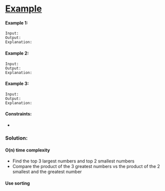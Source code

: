 # [Example]()

#### Example 1:
```
Input: 
Output: 
Explanation:
``` 

#### Example 2:
```
Input: 
Output: 
Explanation:
``` 

#### Example 3:
```
Input: 
Output: 
Explanation:
```

#### Constraints:

-


### Solution:

#### O(n) time complexity

- Find the top 3 largest numbers and top 2 smallest numbers
- Compare the product of the 3 greatest numbers vs the product of the 2 smallest and the greatest number

#### Use sorting